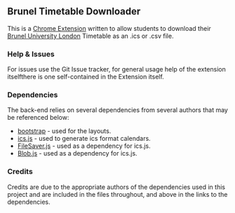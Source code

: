 ## Brunel Timetable Downloader

This is a [Chrome Extension](https://developer.chrome.com/extensions) written to allow students to download their [Brunel University London](https://www.brunel.ac.uk/) Timetable as an .ics or .csv file.

### Help & Issues

For issues use the Git Issue tracker, for general usage help of the extension itselfthere is one self-contained in the Extension itself. 

### Dependencies

The back-end relies on several dependencies from several authors that may be referenced below:

* [bootstrap](https://github.com/twbs/bootstrap) - used for the layouts.
* [ics.js](https://github.com/nwcell/ics.js/) - used to generate ics format calendars.
* [FileSaver.js](https://github.com/eligrey/FileSaver.js) - used as a dependency for ics.js.
* [Blob.js](https://github.com/eligrey/Blob.js) - used as a dependency for ics.js.

### Credits

Credits are due to the appropriate authors of the dependencies used in this project and are included in the files throughout, and above in the links to the dependencies.